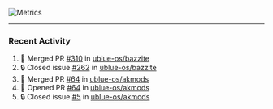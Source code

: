 ![Metrics](https://metrics.lecoq.io/KyleGospo?template=classic&base=header%2C%20activity%2C%20community%2C%20repositories%2C%20metadata&base.indepth=false&base.hireable=false&base.skip=false&config.timezone=America%2FLos_Angeles)

---
### Recent Activity
<!--START_SECTION:activity-->
1. 🎉 Merged PR [#310](https://github.com/ublue-os/bazzite/pull/310) in [ublue-os/bazzite](https://github.com/ublue-os/bazzite)
2. 🔒 Closed issue [#262](https://github.com/ublue-os/bazzite/issues/262) in [ublue-os/bazzite](https://github.com/ublue-os/bazzite)
3. 🎉 Merged PR [#64](https://github.com/ublue-os/akmods/pull/64) in [ublue-os/akmods](https://github.com/ublue-os/akmods)
4. 💪 Opened PR [#64](https://github.com/ublue-os/akmods/pull/64) in [ublue-os/akmods](https://github.com/ublue-os/akmods)
5. 🔒 Closed issue [#5](https://github.com/ublue-os/akmods/issues/5) in [ublue-os/akmods](https://github.com/ublue-os/akmods)
<!--END_SECTION:activity-->
